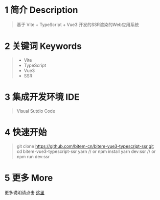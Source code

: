 # 1 简介 Description
> 基于 Vite + TypeScript + Vue3 开发的SSR渲染的Web应用系统

# 2 关键词 Keywords
> * Vite
> * TypeScript
> * Vue3
> * SSR

# 3 集成开发环境 IDE
> Visual Sutdio Code

# 4 快速开始
> git clone https://github.com/bitem-cn/bitem-vue3-typescript-ssr.git
> cd bitem-vue3-typescript-ssr
> yarn  // or npm install
> yarn dev:ssr  // or npm run dev:ssr

# 5 更多 More

更多说明请点击 [这里](http://t.csdn.cn/5WUaK)
